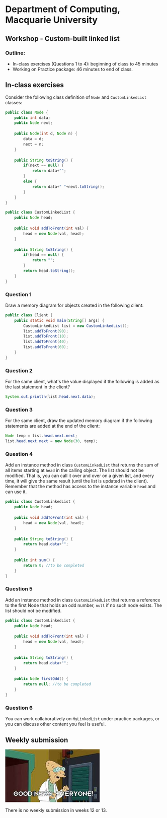 # Department of Computing, Macquarie University

## Workshop - Custom-built linked list

### Outline:

- In-class exercises (Questions 1 to 4): beginning of class to 45 minutes
- Working on Practice package: 46 minutes to end of class.

## In-class exercises

Consider the following class definition of `Node` and `CustomLinkedList` classes:

```java
public class Node {
	public int data;
	public Node next;
	
	public Node(int d, Node n) {
		data = d;
		next = n;
	}
	
	public String toString() {
		if(next == null) {
			return data+"";
		}
		else {
			return data+" "+next.toString();
		}
	}
}
```

```java
public class CustomLinkedList {
	public Node head;
	
	public void addToFront(int val) {
		head = new Node(val, head);
	}
	
	public String toString() {
		if(head == null) {
			return "";
		}
		return head.toString();
	}
}
```

### Question 1

Draw a memory diagram for objects created in the following client:

```java
public class Client {
	public static void main(String[] args) {
		CustomLinkedList list = new CustomLinkedList();
		list.addToFront(90);
		list.addToFront(10);
		list.addToFront(40);
		list.addToFront(60);
	}
}
```

### Question 2

For the same client, what's the value displayed if the following is added as the last statement in the client?

```java
System.out.println(list.head.next.data);
```

### Question 3

For the same client, draw the updated memory diagram if the following statements are added at the end of the client:

```java
Node temp = list.head.next.next;
list.head.next.next = new Node(30, temp);
```

### Question 4

Add an instance method in class `CustomLinkedList` that returns the sum of all items starting at `head` in the calling object. The list should not be modified. That is, you can call it over and over on a given list, and every time, it will give the same result (until the list is updated in the client). Remember that the method has access to the instance variable `head` and can use it.

```java
public class CustomLinkedList {
	public Node head;
	
	public void addToFront(int val) {
		head = new Node(val, head);
	}
	
	public String toString() {
		return head.data+"";
	}
	
	public int sum() {
		return 0; //to be completed
	}
}
```

### Question 5

Add an instance method in class `CustomLinkedList` that returns a reference to the first Node that holds an odd number, `null` if no such node exists. The list should not be modified.

```java
public class CustomLinkedList {
	public Node head;
	
	public void addToFront(int val) {
		head = new Node(val, head);
	}
	
	public String toString() {
		return head.data+"";
	}
	
	public Node firstOdd() {
		return null; //to be completed
	}
}
```

### Question 6

You can work collaboratively on `MyLinkedList` under practice packages, or you can discuss other content you feel is useful.

## Weekly submission

![](goodnews.jpeg)

There is no weekly submission in weeks 12 or 13.

<!--
In order to reduce the workload on students during the last two weeks, we have decided to ask for the first few methods of assignment 4 to be submitted as Week 12 submission.
You are required to complete the following methods and submit the three files into `Week 12 submission`:

- `Deck.java`:
	- `add(char ch, int score)`
	- `size()`

- `Hand.java`:
	- `add(Letter letter))`
	- `size()`

- `Word.java`:
	- `addToStart(Letter letter)`
	- `addToEnd(Letter letter)`
	- `size()`

- Each method is worth 15 marks. 
- Total is capped at 100.
- At least 3 out of 7 methods should pass the tests to clear week 12 hurdle. 

Usual penalties of using functions defined outside project, compilation errors, infinite loops or timeouts, StackOverflowError, wrong submission, change of package declaration, etc. apply.-->

